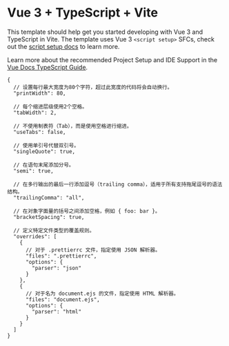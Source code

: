 # Vue 3 + TypeScript + Vite

This template should help get you started developing with Vue 3 and TypeScript in Vite. The template uses Vue 3 `<script setup>` SFCs, check out the [script setup docs](https://v3.vuejs.org/api/sfc-script-setup.html#sfc-script-setup) to learn more.

Learn more about the recommended Project Setup and IDE Support in the [Vue Docs TypeScript Guide](https://vuejs.org/guide/typescript/overview.html#project-setup).


```json5
{
  // 设置每行最大宽度为80个字符，超过此宽度的代码将会自动换行。
  "printWidth": 80,

  // 每个缩进层级使用2个空格。
  "tabWidth": 2,

  // 不使用制表符（Tab），而是使用空格进行缩进。
  "useTabs": false,

  // 使用单引号代替双引号。
  "singleQuote": true,

  // 在语句末尾添加分号。
  "semi": true,

  // 在多行输出的最后一行添加逗号（trailing comma），适用于所有支持拖尾逗号的语法结构。
  "trailingComma": "all",

  // 在对象字面量的括号之间添加空格，例如 { foo: bar }。
  "bracketSpacing": true,

  // 定义特定文件类型的覆盖规则。
  "overrides": [
    {
      // 对于 .prettierrc 文件，指定使用 JSON 解析器。
      "files": ".prettierrc",
      "options": {
        "parser": "json"
      }
    },
    {
      // 对于名为 document.ejs 的文件，指定使用 HTML 解析器。
      "files": "document.ejs",
      "options": {
        "parser": "html"
      }
    }
  ]
}
```